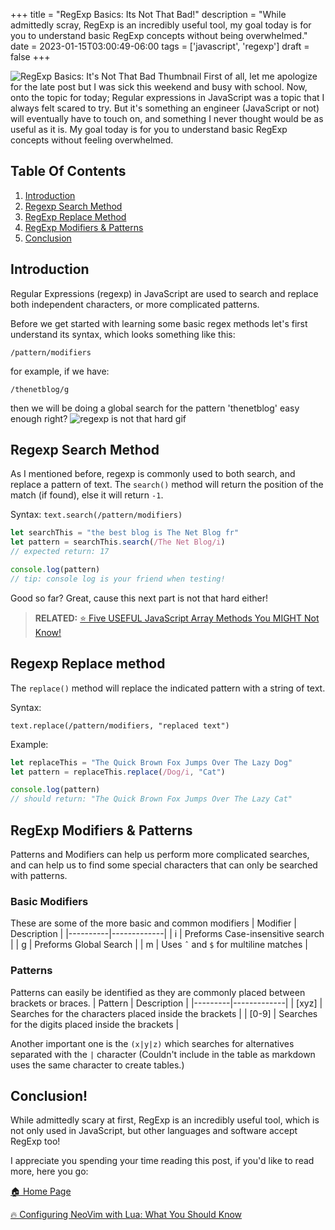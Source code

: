 +++
title = "RegExp Basics: Its Not That Bad!"
description = "While admittedly scray, RegExp is an incredibly useful tool, my goal today is for you to understand basic RegExp concepts without being overwhelmed."
date = 2023-01-15T03:00:49-06:00
tags = ['javascript', 'regexp']
draft = false
+++

![RegExp Basics: It's Not That Bad Thumbnail](https://dev-to-uploads.s3.amazonaws.com/uploads/articles/rsmnreysa118r8kc3ey1.png)
First of all, let me apologize for the late post but I was sick this weekend and busy with
school. Now, onto the topic for today; Regular expressions in JavaScript was a topic that I always felt
scared to try. But it's something an engineer (JavaScript or not) will eventually have to touch
on, and something I never thought would be as useful as it is. My goal today is for you
to understand basic RegExp concepts without feeling overwhelmed.
<!--more-->

## Table Of Contents
1. [Introduction](#first-steps-and-why-should-i-care-about-regexp)
2. [Regexp Search Method](#regexp-string-methods)
3. [RegExp Replace Method](#regex-replace-method)
4. [RegExp Modifiers & Patterns](#regexp-modifiers-patterns)
5. [Conclusion](#conclusion)

## Introduction
Regular Expressions (regexp) in JavaScript are used to search and replace both independent characters,
or more complicated patterns. 

Before we get started with learning some basic regex methods let's first understand its syntax,
which looks something like this:
```
/pattern/modifiers
```
for example, if we have:
```
/thenetblog/g
```
then we will be doing a global search for the pattern 'thenetblog'
easy enough right?
![regexp is not that hard gif](https://media.giphy.com/media/WUay9BLLngVU3zs95c/giphy.gif)

## Regexp Search Method
As I mentioned before, regexp is commonly used to both search, and replace a pattern of text.
The `search()` method will return the position of the match (if found), else it will return `-1`.

Syntax:
`text.search(/pattern/modifiers)`

```js
let searchThis = "the best blog is The Net Blog fr"
let pattern = searchThis.search(/The Net Blog/i)
// expected return: 17

console.log(pattern)
// tip: console log is your friend when testing!

```
Good so far? Great, cause this next part is not that hard either!


> **RELATED:** [⭐️  Five USEFUL JavaScript Array Methods You MIGHT Not Know!](https://the-net-blog.netlify.app/post/five-useful-array-methods-you-might-not-know/)

## Regexp Replace method
The `replace()` method will replace the indicated pattern with a string of text.

Syntax: 

`text.replace(/pattern/modifiers, "replaced text")`


Example:
```js
let replaceThis = "The Quick Brown Fox Jumps Over The Lazy Dog"
let pattern = replaceThis.replace(/Dog/i, "Cat")

console.log(pattern)
// should return: "The Quick Brown Fox Jumps Over The Lazy Cat"

```

## RegExp Modifiers & Patterns
Patterns and Modifiers can help us perform more complicated searches, and can help us to find some
special characters that can only be searched with patterns.

### Basic Modifiers
These are some of the more basic and common modifiers
| Modifier | Description |
|----------|-------------|
| i | Preforms Case-insensitive search |
| g | Preforms Global Search |
| m | Uses `ˆ` and `$` for multiline matches |

### Patterns
Patterns can easily be identified as they are commonly placed between brackets or braces.
| Pattern | Description |
|---------|-------------|
| [xyz] | Searches for the characters placed inside the brackets |
| [0-9] | Searches for the digits placed inside the brackets |

Another important one is the `(x|y|z)` which searches for alternatives separated with the `|` character 
(Couldn't include in the table as markdown uses the same character to create tables.)

## Conclusion!
While admittedly scary at first, RegExp is an incredibly useful tool, which is not only used in JavaScript,
but other languages and software accept RegExp too!

I appreciate you spending your time reading this post, if you'd like to read more, here you go:

[🏠  Home Page](https://the-net-blog.netlify.app/)

[🔥  Configuring NeoVim with Lua: What You Should Know](https://the-net-blog.netlify.app/post/configuring-neovim-with-lua-what-you-should-know/)
